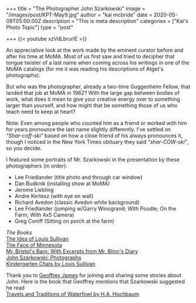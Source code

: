 +++
title = "The Photographer John Szarkowski"
image = "/images/post/KPT-May9.jpg"
author = "kai mcbride"
date = 2020-05-09T05:00:00Z
description = "This is meta description"
categories = ["Kai's Photo Topic"]
type = "post"

+++
{{< youtube xzVdLbrurlE >}}

An appreciative look at the work made by the eminent curator before and after his time at MoMA. Most of us first saw
and tried to decipher that tongue twister of a last name when coming across his writings in
one of the MoMA catalogs (for me it was reading his descriptions of Atget's photographs). 

But who was the photographer, already a two-time Guggenheim Fellow, that landed that job
at MoMA in 1962? With the large gap between bodies of work, what does it mean to give
your creative energy over to something larger than yourself, and how might that be something
those of us who teach need to keep at heart?

Note: Even among people who counted him as a friend or worked with him for
years pronounce the last name slightly differently. I've settled on <br>_"Shar-coff-ski"_ based
on how a close friend of his always pronounces it, though I noticed in the New York Times
obituary they said _"shar-COW-ski"_, so you decide.

I featured some portraits of Mr. Szarkowski in the presentation by these photographers (in order):<br>
<ul>
	<li>Lee Friedlander (title photo and through car window)
	<li>Dan Budknik (installing show at MoMA)
	<li>Jerome Liebling 
	<li>Andre Kertesz (with eye on wall)
	<li>Richard Avedon (classic Avedon white background)
	<li>Lee Friedlander (jumping w/Garry Winogrand; With Poodle; On the Farm; With 4x5 Camera)
	<li>Greg Coniff (Sitting on porch at the farm)
</ul>

_The Books_<br>
[The Idea of Louis Sullivan](https://www.amazon.com/Idea-Louis-Sullivan-John-Szarkowski/dp/0821226673)<br>
[The Face of Minnesota](https://www.amazon.com/Face-Minnesota-John-Szarkowski/dp/0816654484)<br>
[Mr. Bristol's Barn: With Excerpts from Mr. Blinn's Diary](https://www.amazon.com/Mr-Bristols-Barn-Excerpts-Blinns/dp/0810942860)<br>
[John Szarkowski: Photographs](https://www.amazon.com/John-Szarkowski-Photographs/dp/0821261983)<br>
 [Kindergarten Chats by Louis Sullivan](https://www.amazon.com/Kindergarten-Writings-Documents-published-Publications/dp/B00E32RCPC)<br>

Thank you to [Geoffrey James](https://en.wikipedia.org/wiki/Geoffrey_James_(photographer)) for joining and sharing some stories about John. Here is the book that Geoffrey mentions that Szarkowski suggested he read<br>
[Travels and Traditions of Waterfowl by H.A. Hochbaum](https://www.amazon.com/Travels-Traditions-Waterfowl-Albert-Hochbaum/dp/B0000CJEOW)
